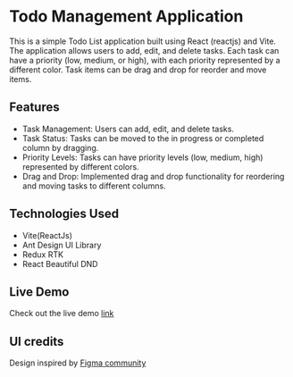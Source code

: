# Todo Management Application

This is a simple Todo List application built using React (reactjs) and Vite. The application allows users to add, edit, and delete tasks. Each task can have a priority (low, medium, or high), with each priority represented by a different color. Task items can be drag and drop for reorder and move items.

## Features

- Task Management: Users can add, edit, and delete tasks.
- Task Status: Tasks can be moved to the in progress or completed column by dragging.
- Priority Levels: Tasks can have priority levels (low, medium, high) represented by different colors.
- Drag and Drop: Implemented drag and drop functionality for reordering and moving tasks to different columns.

## Technologies Used

- Vite(ReactJs)
- Ant Design UI Library
- Redux RTK
- React Beautiful DND

## Live Demo

Check out the live demo [link](https://to-do-management-app.vercel.app/)

## UI credits

Design inspired by [Figma community](https://www.figma.com/community)
